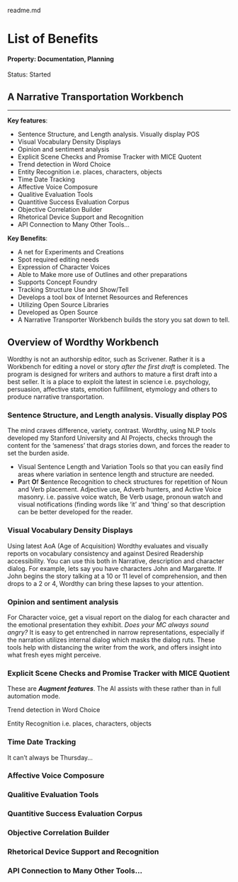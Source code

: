 readme.md


# List of Benefits

#### Property: Documentation, Planning
Status: Started

## A Narrative Transportation Workbench

---

**Key features**:

- Sentence Structure, and Length analysis. Visually display POS
- Visual Vocabulary Density Displays
- Opinion and sentiment analysis
- Explicit Scene Checks and Promise Tracker with MICE Quotent
- Trend detection in Word Choice
- Entity Recognition i.e. places, characters, objects
- Time Date Tracking
- Affective Voice Composure
- Qualitive Evaluation Tools
- Quantitive Success Evaluation Corpus
- Objective Correlation Builder
- Rhetorical Device Support and Recognition
- API Connection to Many Other Tools…

**Key Benefits**:

- A net for Experiments and Creations
- Spot required editing needs
- Expression of Character Voices
- Able to Make more use of Outlines and other preparations
- Supports Concept Foundry
- Tracking Structure Use and Show/Tell
- Develops a tool box of Internet Resources and References
- Utilizing Open Source Libraries
- Developed as Open Source
- A Narrative Transporter Workbench builds the story you sat down to tell.

## Overview of Wordthy Workbench

Wordthy is not an authorship editor, such as Scrivener. Rather it is a Workbench for editing a novel or story *after the first draft* is completed. The program is designed for writers and authors to mature a first draft into a best seller.  It is a place to exploit the latest in science i.e. psychology, persuasion, affective stats, emotion fulfillment, etymology and others to produce narrative transportation. 

### Sentence Structure, and Length analysis. Visually display POS

The mind craves difference, variety, contrast. Wordthy, using NLP tools developed my Stanford University and AI Projects, checks through the content for the ‘sameness’ that drags stories down, and forces the reader to set the burden aside. 

- Visual Sentence Length and Variation Tools so that  you can easily find areas where variation in sentence length and structure are needed.
- **P**art **O**f **S**entence Recognition to check structures for repetition of Noun and Verb placement. Adjective use, Adverb hunters, and Active Voice masonry. i.e. passive voice watch, Be Verb usage, pronoun watch and visual notifications (finding words like ‘it’ and ‘thing’ so that description can be better developed for the reader.

### Visual Vocabulary Density Displays

Using latest AoA (Age of Acquisition) Wordthy evaluates and visually reports on vocabulary consistency and against Desired Readership accessibility. You can use this both in Narrative, description and character dialog. For example, lets say you have characters John and Margarette. If John begins the story talking at a 10 or 11 level of comprehension, and then drops to a 2 or 4, Wordthy can bring these lapses to your attention. 

### Opinion and sentiment analysis

For Character voice, get a visual report on the dialog for each character and the emotional presentation they exhibit. *Does your MC always sound angry?* It is easy to get entrenched in narrow representations, especially if the narration utilizes internal dialog which masks the dialog ruts. These tools help with distancing the writer from the work, and offers insight into what fresh eyes might perceive. 

### Explicit Scene Checks and Promise Tracker with MICE Quotient

These are ***Augment features***. The AI assists with these rather than in full automation mode.

Trend detection in Word Choice

Entity Recognition i.e. places, characters, objects

### Time Date Tracking

It can’t always be Thursday… 

### Affective Voice Composure

### Qualitive Evaluation Tools

### Quantitive Success Evaluation Corpus

### Objective Correlation Builder

### Rhetorical Device Support and Recognition

### API Connection to Many Other Tools…
